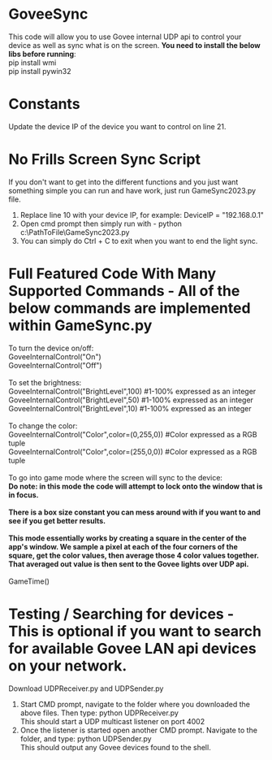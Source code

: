 # GoveeSync
This code will allow you to use Govee internal UDP api to control your device as well as sync what is on the screen. <strong>You need to install the below libs before running</strong>:<br>
pip install wmi<br>
pip install pywin32

# Constants
Update the device IP of the device you want to control on line 21.

# No Frills Screen Sync Script

If you don't want to get into the different functions and you just want something simple you can run and have work, just run GameSync2023.py file.<br>
<ol>
<li>Replace line 10 with your device IP, for example: DeviceIP = "192.168.0.1"</li>
<li>Open cmd prompt then simply run with - python c:\PathToFile\GameSync2023.py</li>
<li>You can simply do Ctrl + C to exit when you want to end the light sync.</li>
</ol>

# Full Featured Code With Many Supported Commands - All of the below commands are implemented within GameSync.py

To turn the device on/off:<br>
GoveeInternalControl("On")<br>
GoveeInternalControl("Off")<br>
<br>
To set the brightness:<br>
GoveeInternalControl("BrightLevel",100) #1-100% expressed as an integer<br>
GoveeInternalControl("BrightLevel",50) #1-100% expressed as an integer<br>
GoveeInternalControl("BrightLevel",10) #1-100% expressed as an integer<br>
<br>
To change the color:<br>
GoveeInternalControl("Color",color=(0,255,0)) #Color expressed as a RGB tuple<br>
GoveeInternalControl("Color",color=(255,0,0)) #Color expressed as a RGB tuple<br>
<br>
To go into game mode where the screen will sync to the device:<br>
<strong>Do note: in this mode the code will attempt to lock onto the window that is in focus.<br><br>There is a box size constant you can mess around with if you want to and see if you get better results.<br><br>This mode essentially works by creating a square in the center of the app's window. We sample a pixel at each of the four corners of the square, get the color values, then average those 4 color values together. That averaged out value is then sent to the Govee lights over UDP api.</strong><br>
<br>
GameTime()

# Testing / Searching for devices - This is optional if you want to search for available Govee LAN api devices on your network. 
Download UDPReceiver.py and UDPSender.py
<ol>
<li>Start CMD prompt, navigate to the folder where you downloaded the above files. Then type: python UDPReceiver.py<br>This should start a UDP multicast listener on port 4002</li>
<li>Once the listener is started open another CMD prompt. Navigate to the folder, and type: python UDPSender.py<br>This should output any Govee devices found to the shell.</li>
</ol>


